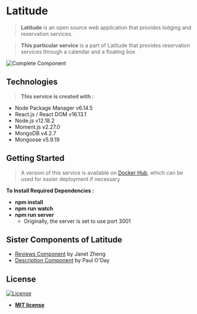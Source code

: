 # Latitude
> **Latitude** is an open source web application that provides lodging and reservation services.

> **This particular service** is a part of Latitude that provides reservation services through a calendar and a floating box

![Complete Component](https://github.com/Team-Danger/FEC-Reservation-Component/blob/master/Screenshot-20200616123502-1424x511.png?raw=true)


## Technologies
> **This service is created with :**
- Node Package Manager    v6.14.5
- React.js / React DOM    v16.13.1
- Node.js    v12.18.2
- Moment.js    v2.27.0
- MongoDB    v4.2.7
- Mongoose    v5.9.19


## Getting Started
> A version of this service is available on <a href="https://hub.docker.com/repository/docker/wpark95/fec/" target="_blank">Docker Hub</a>, which can be used for easier deployment if necessary

**To Install Required Dependencies :**
- **npm install**
- **npm run watch**
- **npm run server**
  - Originally, the server is set to use port 3001


## Sister Components of Latitude
- <a href="https://github.com/Team-Danger/FEC-Reviews-Component" target="_blank">Reviews Component</a> by Janet Zheng
- <a href="https://github.com/Team-Danger/FEC-Description-Component" target="_blank">Description Component</a> by Paul O'Day


## License
[![License](http://img.shields.io/:license-mit-blue.svg?style=flat-square)](http://badges.mit-license.org)

- **[MIT license](http://opensource.org/licenses/mit-license.php)**
